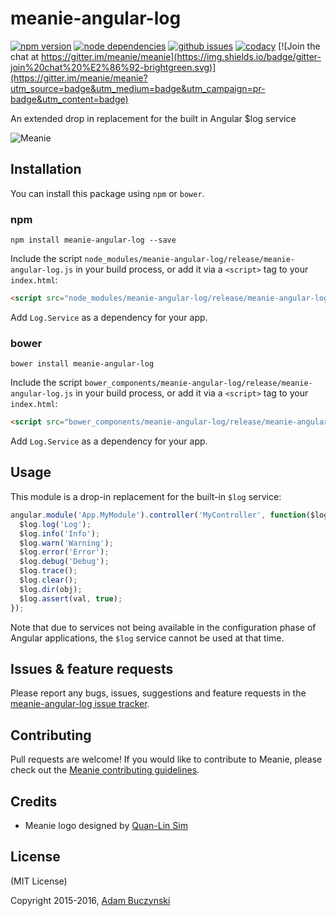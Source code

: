 # meanie-angular-log

[![npm version](https://img.shields.io/npm/v/meanie-angular-log.svg)](https://www.npmjs.com/package/meanie-angular-log)
[![node dependencies](https://david-dm.org/meanie/angular-log.svg)](https://david-dm.org/meanie/angular-log)
[![github issues](https://img.shields.io/github/issues/meanie/angular-log.svg)](https://github.com/meanie/angular-log/issues)
[![codacy](https://img.shields.io/codacy/4e1e3e31e0ed44759bea0cac8ef22d76.svg)](https://www.codacy.com/app/meanie/angular-log)
[![Join the chat at https://gitter.im/meanie/meanie](https://img.shields.io/badge/gitter-join%20chat%20%E2%86%92-brightgreen.svg)](https://gitter.im/meanie/meanie?utm_source=badge&utm_medium=badge&utm_campaign=pr-badge&utm_content=badge)

An extended drop in replacement for the built in Angular $log service

![Meanie](https://raw.githubusercontent.com/meanie/meanie/master/meanie-logo-full.png)

## Installation

You can install this package using `npm` or `bower`.

### npm

```shell
npm install meanie-angular-log --save
```

Include the script `node_modules/meanie-angular-log/release/meanie-angular-log.js` in your build process, or add it via a `<script>` tag to your `index.html`:

```html
<script src="node_modules/meanie-angular-log/release/meanie-angular-log.js"></script>
```

Add `Log.Service` as a dependency for your app.

### bower

```shell
bower install meanie-angular-log
```

Include the script `bower_components/meanie-angular-log/release/meanie-angular-log.js` in your build process, or add it via a `<script>` tag to your `index.html`:

```html
<script src="bower_components/meanie-angular-log/release/meanie-angular-log.js"></script>
```

Add `Log.Service` as a dependency for your app.

## Usage

This module is a drop-in replacement for the built-in `$log` service:

```js
angular.module('App.MyModule').controller('MyController', function($log) {
  $log.log('Log');
  $log.info('Info');
  $log.warn('Warning');
  $log.error('Error');
  $log.debug('Debug');
  $log.trace();
  $log.clear();
  $log.dir(obj);
  $log.assert(val, true);
});
```

Note that due to services not being available in the configuration phase of Angular applications, the `$log` service cannot be used at that time.

## Issues & feature requests

Please report any bugs, issues, suggestions and feature requests in the [meanie-angular-log issue tracker](https://github.com/meanie/angular-log/issues).

## Contributing

Pull requests are welcome! If you would like to contribute to Meanie, please check out the [Meanie contributing guidelines](https://github.com/meanie/meanie/blob/master/CONTRIBUTING.md).

## Credits

* Meanie logo designed by [Quan-Lin Sim](mailto:quan.lin.sim+meanie@gmail.com)

## License

(MIT License)

Copyright 2015-2016, [Adam Buczynski](http://adambuczynski.com)
